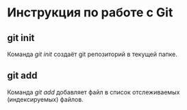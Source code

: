 # Инструкция по работе с Git

## git init

Команда *git init* создаёт git репозиторий в текущей папке.

## git add

Команда *git add* добавляет файл в список отслеживаемых (индексируемых) файлов.


